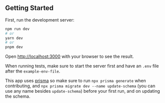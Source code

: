 ## Getting Started

First, run the development server:

```bash
npm run dev
# or
yarn dev
# or
pnpm dev
```

Open [http://localhost:3000](http://localhost:3000) with your browser to see the result.

When running tests, make sure to start the server first and have an `.env` file after the `example-env-file`.

This app uses [prisma](https://www.prisma.io/) so make sure to run `npx prisma generate` when contributing, and `npx prisma migrate dev --name update-schema` (you can use any name besides `update-schema`) before your first run, and on updating the schema.
